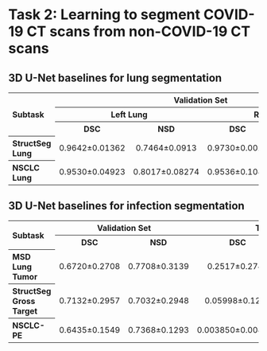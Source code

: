 # Task 2: Learning to segment COVID-19 CT scans from non-COVID-19 CT scans


## 3D U-Net baselines for lung segmentation

<table>
<tr>
    <th rowspan="3" align="left">Subtask<br/>
    <th colspan="4"><center>Validation Set</td>
    <th colspan="4"><center>Testing Set</td>
</tr>
<tr>
    <th colspan="2"><center>Left Lung</th>
    <th colspan="2"><center>Right Lung</th>
    <th colspan="2"><center>Left Lung</th>
    <th colspan="2"><center>Right Lung</th>
</tr>
<tr>
    <th><center>DSC</th>
    <th><center>NSD</th>
    <th><center>DSC</th>
    <th><center>NSD</th>
    <th><center>DSC</th>
    <th><center>NSD</th>
    <th><center>DSC</th>
    <th><center>NSD</th>
</tr>
<tr>
    <th align="left">StructSeg Lung</th>
    <td><center>0.9642±0.01362</td>
    <td><center>0.7464±0.0913</td>
    <td><center>0.9730±0.0026</td>
    <td><center>0.7434±0.07216</td>
    <td><center>0.9215±0.1965</td>
    <td><center>0.8202±0.1573</td>
    <td><center>0.9554±0.07216</td>
    <td><center>0.8419±0.1159</td>
</tr>
<tr>
    <th align="left">NSCLC Lung</th>
    <td><center>0.9530±0.04923</td>
    <td><center>0.8017±0.08274</td>
    <td><center>0.9536±0.1086</td>
    <td><center>0.8066±0.1067</td>
    <td><center>0.5751±0.2149</td>
    <td><center>0.4687±0.1693</td>
    <td><center>0.7219±0.1533</td>
    <td><center>0.5171±0.1676</td>
</tr>
</table>


## 3D U-Net baselines for infection segmentation

<table>
<tr>
    <th rowspan="2" align="left">Subtask<br/>
    <th colspan="2"><center>Validation Set</th>
    <th colspan="2"><center>Testing Set</th>
</tr>
<tr>
    <th><center>DSC</th>
    <th><center>NSD</th>
    <th><center>DSC</th>
    <th><center>NSD</th>
</tr>
<tr>
    <th align="left">MSD Lung Tumor</th>
    <td><center>0.6720±0.2708</td>
    <td><center>0.7708±0.3139</td>
    <td><center>0.2517±0.2741</td>
    <td><center>0.2595±0.2851</td>
</tr>
<tr>
    <th align="left">StructSeg Gross Target</th>
    <td><center>0.7132±0.2957</td>
    <td><center>0.7032±0.2948</td>
    <td><center>0.05998±0.1270</td>
    <td><center>0.0550±0.1070</td>
</tr>
<tr>
    <th align="left">NSCLC-PE</th>
    <td><center>0.6435±0.1549</td>
    <td><center>0.7368±0.1293</td>
    <td><center>0.003850±0.008947</td>
    <td><center>0.03687±0.04834</td>
</tr>
</table>
